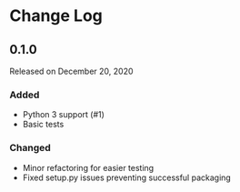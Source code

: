 # Change Log

## 0.1.0

Released on December 20, 2020

### Added

* Python 3 support (#1)
* Basic tests

### Changed

* Minor refactoring for easier testing
* Fixed setup.py issues preventing successful packaging
